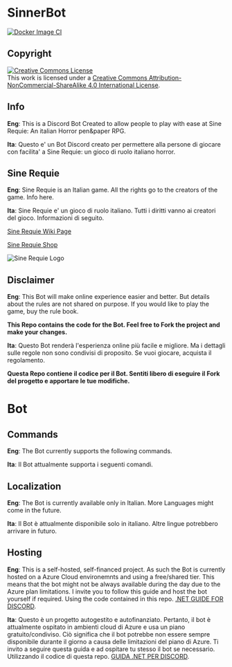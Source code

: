 # SinnerBot

[![Docker Image CI](https://github.com/alessiofilippin/sinner-bot/actions/workflows/dotnet.yml/badge.svg?branch=main)](https://github.com/alessiofilippin/sinner-bot/actions/workflows/dotnet.yml)

## Copyright

<a rel="license" href="http://creativecommons.org/licenses/by-nc-sa/4.0/"><img alt="Creative Commons License" style="border-width:0" src="https://i.creativecommons.org/l/by-nc-sa/4.0/88x31.png" /></a><br />This work is licensed under a <a rel="license" href="http://creativecommons.org/licenses/by-nc-sa/4.0/">Creative Commons Attribution-NonCommercial-ShareAlike 4.0 International License</a>.

## Info

**Eng**: This is a Discord Bot Created to allow people to play with ease at Sine Requie: An italian Horror pen&paper RPG.

**Ita**: Questo e' un Bot Discord creato per permettere alla persone di giocare con facilita' a Sine Requie: un gioco di ruolo italiano horror.

## Sine Requie

**Eng**: Sine Requie is an Italian game. All the rights go to the creators of the game. Info here.

**Ita**: Sine Requie e' un gioco di ruolo italiano. Tutti i diritti vanno ai creatori del gioco. Informazioni di seguito.

[Sine Requie Wiki Page](https://it.wikipedia.org/wiki/Sine_Requie)

[Sine Requie Shop](https://www.serpentarium.net/shop)

<img alt="Sine Requie Logo" style="border-width:0" src="https://static.wixstatic.com/media/5738c7_58db52d69ba642b5b607e3daa9951da2~mv2.jpg/v1/fill/w_740,h_330,al_c,q_80,usm_0.66_1.00_0.01,enc_auto/5738c7_58db52d69ba642b5b607e3daa9951da2~mv2.jpg" />

## Disclaimer

**Eng**: This Bot will make online experience easier and better. But details about the rules are not shared on purpose. If you would like to play the game, buy the rule book.

**This Repo contains the code for the Bot. Feel free to Fork the project and make your changes.**

**Ita**: Questo Bot renderà l'esperienza online più facile e migliore. Ma i dettagli sulle regole non sono condivisi di proposito. Se vuoi giocare, acquista il regolamento.


**Questa Repo contiene il codice per il Bot. Sentiti libero di eseguire il Fork del progetto e apportare le tue modifiche.**

# Bot

## Commands

**Eng**: The Bot currently supports the following commands.

**Ita**: Il Bot attualmente supporta i seguenti comandi.

## Localization

**Eng**: The Bot is currently available only in Italian. More Languages might come in the future.

**Ita**: Il Bot è attualmente disponibile solo in italiano. Altre lingue potrebbero arrivare in futuro.

## Hosting

**Eng**: This is a self-hosted, self-financed project. As such the Bot is currently hosted on a Azure Cloud environemnts and using a free/shared tier. This means that the bot might not be always available during the day due to the Azure plan limitations. I invite you to follow this guide and host the bot yourself if required. Using the code contained in this repo. [.NET GUIDE FOR DISCORD](https://discordnet.dev/guides/getting_started/first-bot.html).

**Ita**: Questo è un progetto autogestito e autofinanziato. Pertanto, il bot è attualmente ospitato in ambienti cloud di Azure e usa un piano gratuito/condiviso. Ciò significa che il bot potrebbe non essere sempre disponibile durante il giorno a causa delle limitazioni del piano di Azure. Ti invito a seguire questa guida e ad ospitare tu stesso il bot se necessario. Utilizzando il codice di questa repo. [GUIDA .NET PER DISCORD](https://discordnet.dev/guides/getting_started/first-bot.html).
